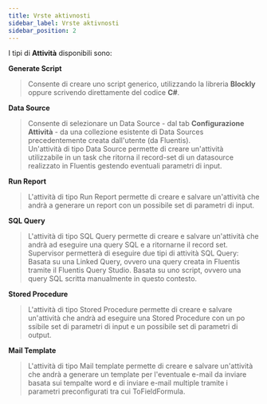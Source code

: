 ```yaml
---
title: Vrste aktivnosti 
sidebar_label: Vrste aktivnosti 
sidebar_position: 2
---
```


I tipi di **Attività** disponibili sono:

**Generate Script**
> Consente di creare uno script generico, utilizzando la libreria **Blockly** oppure scrivendo direttamente del codice **C#**.

**Data Source**
> Consente di selezionare un Data Source - dal tab **Configurazione Attività** - da una collezione esistente di Data Sources precedentemente creata dall'utente (da Fluentis).   
> Un'attività di tipo Data Source permette di creare un'attività utilizzabile in un task che ritorna il record-set di un datasource realizzato in Fluentis gestendo eventuali parametri di input.


<!-- :::success Video Tutorial
A questo link **[video](https://youtu.be/egDCFGZOu14)** troverai la spiegazione su questo tipo di attività.
::: -->

**Run Report**
> L'attività di tipo Run Report permette di creare e salvare un'attività che andrà a generare un report con un possibile set di parametri di input.

**SQL Query**
> L'attività di tipo SQL Query permette di creare e salvare un'attività che andrà ad eseguire una query SQL e a ritornarne il record set. Supervisor permetterà di eseguire due tipi di attività SQL Query:
> Basata su una Linked Query, ovvero una query creata in Fluentis tramite il Fluentis Query Studio.
> Basata su uno script, ovvero una query SQL scritta manualmente in questo contesto.

<!-- :::success Video Tutorial
A questo link **[video](https://youtu.be/bzyelPIs9tk)** troverai la spiegazione su questo tipo di attività.
::: -->

**Stored Procedure**
> L'attività di tipo Stored Procedure permette di creare e salvare un'attività che andrà ad eseguire una Stored Procedure con un po ssibile set di parametri di input e un possibile set di parametri di output.

**Mail Template**
> L'attività di tipo Mail template permette di creare e salvare un'attività che andrà a generare un template per l'eventuale e-mail da inviare basata sui tempalte word e di inviare e-mail multiple tramite i parametri preconfigurati tra cui ToFieldFormula.